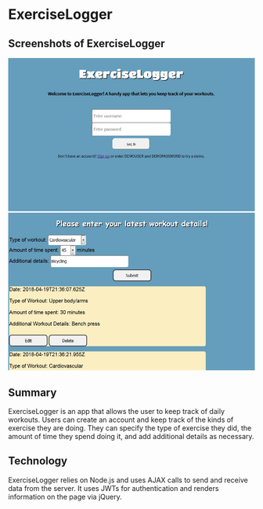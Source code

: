 # ExerciseLogger
## Screenshots of ExerciseLogger

![Screenshot 1](/exerciselogger1.JPG?raw=true "Screenshot 1")
![Screenshot 2](/exerciselogger2.JPG?raw=true "Screenshot 2")

## Summary

ExerciseLogger is an app that allows the user to keep track of daily workouts. Users can create an account and keep track of the kinds of exercise they are doing. They can specify the type of exercise they did, the amount of time they spend doing it, and add additional details as necessary.

## Technology
ExerciseLogger relies on Node.js and uses AJAX calls to send and receive data from the server. It uses JWTs for authentication and renders information on the page via jQuery.
